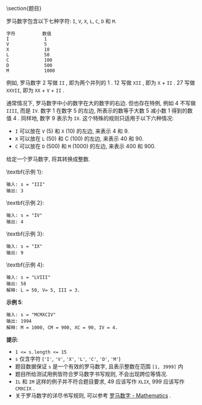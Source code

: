 \section{题目}

罗马数字包含以下七种字符: `I`,  `V`,  `X`,  `L`, `C`, `D` 和 `M`. 

```
字符          数值
I             1
V             5
X             10
L             50
C             100
D             500
M             1000
```

例如,  罗马数字 2 写做 `II` , 即为两个并列的 1 . 12 写做 `XII` , 即为 `X` + `II` .  27 写做  `XXVII`, 即为 `XX` + `V` + `II` . 

通常情况下, 罗马数字中小的数字在大的数字的右边. 但也存在特例, 例如 4 不写做 `IIII`, 而是 `IV`. 数字 1 在数字 5 的左边, 所表示的数等于大数 5 减小数 1 得到的数值 4 . 同样地, 数字 9 表示为 `IX`. 这个特殊的规则只适用于以下六种情况: 

- `I` 可以放在 `V` (5) 和 `X` (10) 的左边, 来表示 4 和 9. 
- `X` 可以放在 `L` (50) 和 C (100) 的左边, 来表示 40 和 90. 
- `C` 可以放在 `D` (500) 和 `M` (1000) 的左边, 来表示 400 和 900. 

给定一个罗马数字, 将其转换成整数. 

\textbf{示例 1}:

```
输入: s = "III"
输出: 3
```

\textbf{示例 2}:

```
输入: s = "IV"
输出: 4
```

\textbf{示例 3}:

```
输入: s = "IX"
输出: 9
```

\textbf{示例 4}:

```
输入: s = "LVIII"
输出: 58
解释: L = 50, V= 5, III = 3.
```

**示例 5**:

```
输入: s = "MCMXCIV"
输出: 1994
解释: M = 1000, CM = 900, XC = 90, IV = 4.
```

**提示**: 

- `1 <= s.length <= 15`
- `s` 仅含字符 (`'I'`, `'V'`, `'X'`, `'L'`, `'C'`, `'D'`, `'M'`)
- 题目数据保证 `s` 是一个有效的罗马数字, 且表示整数在范围 `[1, 3999]` 内
- 题目所给测试用例皆符合罗马数字书写规则, 不会出现跨位等情况. 
- `IL` 和 `IM` 这样的例子并不符合题目要求, 49 应该写作 `XLIX`, 999 应该写作 `CMXCIX` . 
- 关于罗马数字的详尽书写规则, 可以参考 [罗马数字 - Mathematics](https://b2b.partcommunity.com/community/knowledge/zh_CN/detail/10753/%E7%BD%97%E9%A9%AC%E6%95%B0%E5%AD%97#knowledge_article) . 